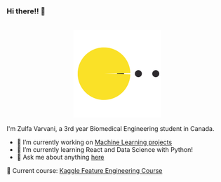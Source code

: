 ### Hi there!! 👋

<div align="center">
	<br>
	<img src="https://raw.githubusercontent.com/Aniket965/Aniket965/master/pacman.svg?sanitize=true" width="200" height="200">
</div>

I'm Zulfa Varvani, a 3rd year Biomedical Engineering student in Canada.

- 🔭 I’m currently working on [Machine Learning projects](https://github.com/Zulfa-Varvani/ML-things)
- 🌱 I’m currently learning React and Data Science with Python!
- 💬 Ask me about anything [here](https://github.com/Zulfa-Varvani/Zulfa-Varvani/issues)

🧠 Current course: [Kaggle Feature Engineering Course](https://www.kaggle.com/learn/feature-engineering)
